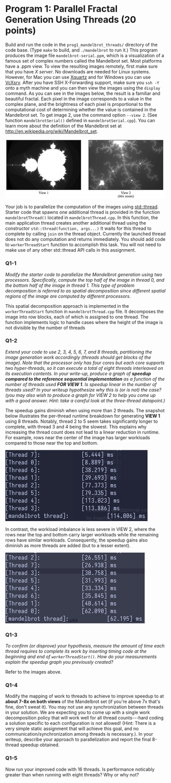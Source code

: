 # Program 1: Parallel Fractal Generation Using Threads (20 points)

Build and run the code in the `prog1_mandelbrot_threads/` directory of
the code base. (Type `make` to build, and `./mandelbrot` to run it.)
This program produces the image file `mandelbrot-serial.ppm`, which is a visualization of a famous set of
complex numbers called the Mandelbrot set. Most platforms have a .ppm
view. To view the resulting images remotely, first make sure that you have _X server_. No downloads are needed
for Linux systems. However, for Mac you can use [Xquartz](https://www.xquartz.org/) and 
for Windows you can use [VcXsrv](https://sourceforge.net/projects/vcxsrv/).
After you have SSH X-Forwarding support, make sure you `ssh -Y` onto a myth machine and
you can then view the images using the `display` command. As you can see in the images below, the
result is a familiar and beautiful fractal.  Each pixel in the image
corresponds to a value in the complex plane, and the brightness of
each pixel is proportional to the computational cost of determining
whether the value is contained in the Mandelbrot set. To get image 2,
use the command option `--view 2`.  (See function `mandelbrotSerial()`
defined in `mandelbrotSerial.cpp`). You can learn more about the
definition of the Mandelbrot set at
<http://en.wikipedia.org/wiki/Mandelbrot_set>.


![Mandelbrot Set](../handout-images/mandelbrot_viz.jpg "A visualization of two views of the Mandelbrot set. The cost of computing each pixel is proportional to its brightness. When running programs 1 and 3, you can use the command line option `--view 2` to set output to be view 2.")

Your job is to parallelize the computation of the images using 
[std::thread](https://en.cppreference.com/w/cpp/thread/thread). Starter
code that spawns one additional thread is provided in the function
`mandelbrotThread()` located in `mandelbrotThread.cpp`. In this function, the
main application thread creates another additional thread using the constructor
`std::thread(function, args...)` It waits for this thread to complete by calling
`join` on the thread object.
Currently the launched thread does not do any computation and returns immediately.
You should add code to `workerThreadStart` function to accomplish this task.
You will not need to make use of any other std::thread API calls in this assignment.

### Q1-1

*Modify the starter code to parallelize the Mandelbrot generation using 
two processors. Specifically, compute the top half of the image in
thread 0, and the bottom half of the image in thread 1. This type
of problem decomposition is referred to as _spatial decomposition_ since
different spatial regions of the image are computed by different processors.*

This spatial decomposition approach is implemented in the `workerThreadStart`
function in `mandelbrotThread.cpp` file. It decomposes the image into row
blocks, each of which is assigned to one thread. The function implements logic
to handle cases where the height
of the image is not divisible by the number of threads


### Q1-2
*Extend your code to use 2, 3, 4, 5, 6, 7, and 8 threads, partitioning the image
generation work accordingly (threads should get blocks of the image). Note that
the processor only has four cores but each core supports two hyper-threads,
so it can execute a total of eight threads interleaved on its execution contents.
In your write-up, produce a graph of __speedup compared to the reference
sequential implementation__ as a function of the number of threads used
__FOR VIEW 1__. Is speedup linear in the number of threads used?
In your writeup hypothesize why this is (or is not) the case?
(you may also wish to produce a graph for VIEW 2 to help you come up with a
good answer. Hint: take a careful look at the three-thread datapoint.)*

The speedup gains diminish when using more than 2 threads. The snapshot
below illustrates the per-thread runtime breakdown for generating
__VIEW 1__ using 8 threads. Notably, thread 2 to 5 seem takes significantly
longer to complete, with thread 3 and 4 being the slowest. This explains
why increasing the thread count does not lead to a linear reduction in runtime.
For example, rows near the center of the image has larger workloads compared to
those near the top and bottom.

![Runtime per thread using 8 threads for view 1](q1_2.png )

In contrast, the workload imbalance is less severe in VIEW 2, where the rows
near the top and bottom carry larger workloads while the remaining rows have
similar workloads. Consequently, the speedup gains also diminish as more
threads are added (but to a lesser extent).

![Runtime per thread using 8 threads for view 2](q1_2_view2.png )


### Q1-3
*To confirm (or disprove) your hypothesis, measure the amount of time
each thread requires to complete its work by inserting timing code at
the beginning and end of `workerThreadStart()`. How do your measurements
explain the speedup graph you previously created?*

Refer to the images above.


### Q1-4
Modify the mapping of work to threads to achieve to improve speedup to
at __about 7-8x on both views__ of the Mandelbrot set (if you're above 7x that's fine, don't sweat it). You may not use any
synchronization between threads in your solution. We are expecting you to come up with a single work decomposition policy that will work well for all thread counts---hard coding a solution specific to each configuration is not allowed! (Hint: There is a very simple static
assignment that will achieve this goal, and no communication/synchronization
among threads is necessary.). In your writeup, describe your approach to parallelization
and report the final 8-thread speedup obtained. 

### Q1-5
Now run your improved code with 16 threads. Is performance noticably greater
than when running with eight threads? Why or why not? 


